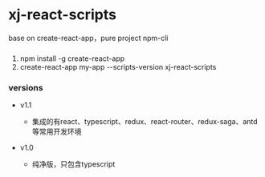 # xj-react-scripts
base on create-react-app，pure project npm-cli



###
1. npm install -g create-react-app
2. create-react-app my-app --scripts-version xj-react-scripts


### versions

* v1.1
    - 集成的有react、typescript、redux、react-router、redux-saga、antd等常用开发环境

* v1.0
    - 纯净版，只包含typescript